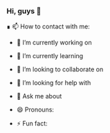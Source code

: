 ### Hi, guys 👋
∎ 📫 How to contact with me: 

- 🔭 I’m currently working on 
- 🌱 I’m currently learning 
- 👯 I’m looking to collaborate on 
- 🤔 I’m looking for help with 
- 💬 Ask me about 

- 😄 Pronouns: 
- ⚡ Fun fact: 
